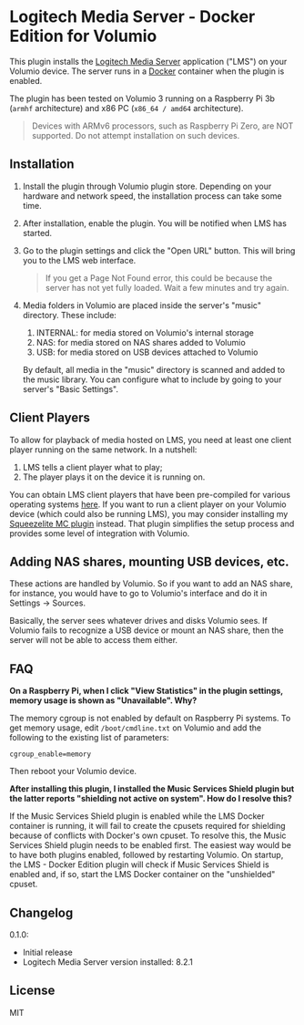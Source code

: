 # Logitech Media Server - Docker Edition for Volumio

This plugin installs the [Logitech Media Server](https://www.mysqueezebox.com/) application ("LMS") on your Volumio device. The server runs in a [Docker](https://www.docker.com/) container when the plugin is enabled.

The plugin has been tested on Volumio 3 running on a Raspberry Pi 3b (`armhf` architecture) and x86 PC (`x86_64 / amd64` architecture).

>Devices with ARMv6 processors, such as Raspberry Pi Zero, are NOT supported. Do not attempt installation on such devices.

## Installation

1. Install the plugin through Volumio plugin store. Depending on your hardware and network speed, the installation process can take some time.

2. After installation, enable the plugin. You will be notified when LMS has started.

3. Go to the plugin settings and click the "Open URL" button. This will bring you to the LMS web interface.

    > If you get a Page Not Found error, this could be because the server has not yet fully loaded. Wait a few minutes and try again.

4. Media folders in Volumio are placed inside the server's "music" directory. These include:
    1. INTERNAL: for media stored on Volumio's internal storage
    2. NAS: for media stored on NAS shares added to Volumio
    3. USB: for media stored on USB devices attached to Volumio

    By default, all media in the "music" directory is scanned and added to the music library. You can configure what to include by going to your server's "Basic Settings".

## Client Players

To allow for playback of media hosted on LMS, you need at least one client player running on the same network. In a nutshell:

1. LMS tells a client player what to play;
2. The player plays it on the device it is running on.

You can obtain LMS client players that have been pre-compiled for various operating systems [here](https://sourceforge.net/projects/lmsclients/). If you want to run a client player on your Volumio device (which could also be running LMS), you may consider installing my [Squeezelite MC plugin](https://github.com/patrickkfkan/volumio-squeezelite-mc) instead. That plugin simplifies the setup process and provides some level of integration with Volumio.

## Adding NAS shares, mounting USB devices, etc.

These actions are handled by Volumio. So if you want to add an NAS share, for instance, you would have to go to Volumio's interface and do it in Settings -> Sources.

Basically, the server sees whatever drives and disks Volumio sees. If Volumio fails to recognize a USB device or mount an NAS share, then the server will not be able to access them either.

## FAQ

**On a Raspberry Pi, when I click "View Statistics" in the plugin settings, memory usage is shown as "Unavailable". Why?** 

The memory cgroup is not enabled by default on Raspberry Pi systems. To get memory usage, edit `/boot/cmdline.txt` on Volumio and add the following to the existing list of parameters:

```
cgroup_enable=memory
```

Then reboot your Volumio device.

**After installing this plugin, I installed the Music Services Shield plugin but the latter reports "shielding not active on system". How do I resolve this?**

If the Music Services Shield plugin is enabled while the LMS Docker container is running, it will fail to create the cpusets required for shielding because of conflicts with Docker's own cpuset. To resolve this, the Music Services Shield plugin needs to be enabled first. The easiest way would be to have both plugins enabled, followed by restarting Volumio. On startup, the LMS - Docker Edition plugin will check if Music Services Shield is enabled and, if so, start the LMS Docker container on the "unshielded" cpuset.

## Changelog

0.1.0:
- Initial release
- Logitech Media Server version installed: 8.2.1


## License

MIT